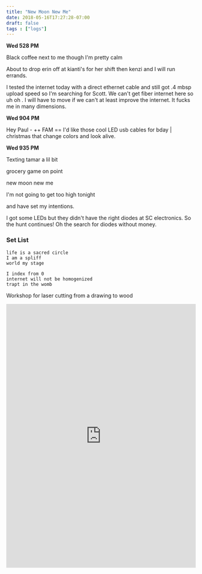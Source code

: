 ```yaml
---
title: "New Moon New Me"
date: 2018-05-16T17:27:28-07:00
draft: false
tags : ["logs"]
---
```


**Wed 528 PM**

Black coffee next to me though I'm pretty calm

About to drop erin off at kianti's for her shift then kenzi and I will run errands.

I tested the internet today with a direct ethernet cable and still got .4 mbsp upload speed so I'm searching for Scott. We can't get fiber internet here so uh oh . I will have to move if we can't at least improve the internet. It fucks me in many dimensions.

**Wed 904 PM**

Hey Paul - ++ FAM == I'd like those cool LED usb cables for bday | christmas
that change colors and look alive.


**Wed 935 PM**

Texting tamar a lil bit

grocery game on point

new moon new me

I'm not going to get too high tonight

and have set my intentions.

I got some LEDs but they didn't have the right diodes at SC electronics. So the hunt continues! Oh the search for diodes without money.  

### Set List

```
life is a sacred circle
I am a spliff
world my stage

I index from 0
internet will not be homogenized
trapt in the womb
```


Workshop for laser cutting from a drawing to wood

<iframe width="100%" height="700" scrolling="no" frameborder="no" allow="autoplay" src="https://w.soundcloud.com/player/?url=https%3A//api.soundcloud.com/tracks/444040152%3Fsecret_token%3Ds-XUNuh&color=%23ff5500&auto_play=false&hide_related=false&show_comments=true&show_user=true&show_reposts=false&show_teaser=true&visual=true"></iframe>
